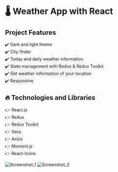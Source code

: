 # :thermometer: Weather App with React

## Project Features

:heavy_check_mark: Dark and light theme <br />
:heavy_check_mark: City finder <br />
:heavy_check_mark: Today and daily weather information <br />
:heavy_check_mark: State management with Redux & Redux Toolkit <br />
:heavy_check_mark: Get weather information of your location <br />
:heavy_check_mark: Responsive <br />

## :fire: Technologies and Libraries

:point_right: React.js <br />
:point_right: Redux <br />
:point_right: Redux Toolkit <br />
:point_right: Sass <br />
:point_right: Axios <br />
:point_right: Moment.js <br />
:point_right: React-Icons <br />


![Screenshot_1](https://user-images.githubusercontent.com/63242329/185807191-df56753b-0e2d-42ac-8f8f-12d70e70a409.png)
![Screenshot_2](https://user-images.githubusercontent.com/63242329/185807199-f0fcabfe-a4e1-468b-a24f-f52b52fe9406.png)
